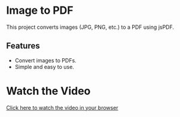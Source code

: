 # Image to PDF

This project converts images (JPG, PNG, etc.) to a PDF using jsPDF.

## Features

- Convert images to PDFs.
- Simple and easy to use.

# Watch the Video

[Click here to watch the video in your browser](./i2pdf-DEMO.mp4)

